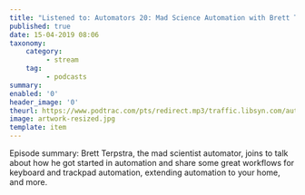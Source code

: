 ```yaml
---
title: "Listened to: Automators 20: Mad Science Automation with Brett Terpstra"
published: true
date: 15-04-2019 08:06
taxonomy:
    category:
         - stream
    tag:
         - podcasts
summary:
enabled: '0'
header_image: '0'
theurl: https://www.podtrac.com/pts/redirect.mp3/traffic.libsyn.com/automatorsrelay/automators020.mp3
image: artwork-resized.jpg
template: item
---
```

 
Episode summary: Brett Terpstra, the mad scientist automator, joins to talk about how he got started in automation and share some great workflows for keyboard and trackpad automation, extending automation to your home, and more.
